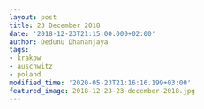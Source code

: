 ```yaml
---
layout: post
title: 23 December 2018
date: '2018-12-23T21:15:00.000+02:00'
author: Dedunu Dhananjaya
tags:
- krakow
- auschwitz
- poland
modified_time: '2020-05-23T21:16:16.199+03:00'
featured_image: 2018-12-23-23-december-2018.jpg
---
```

